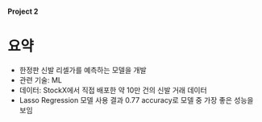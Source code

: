 #### Project 2

# 요약 

- 한정판 신발 리셀가를 예측하는 모델을 개발 
- 관련 기술: ML
- 데이터: StockX에서 직접 배포한 약 10만 건의 신발 거래 데이터 
- Lasso Regression 모델 사용 결과 0.77 accuracy로 모델 중 가장 좋은 성능을 보임 
